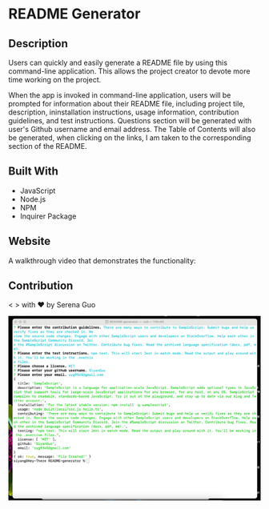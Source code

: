 # README Generator

## Description
Users can quickly and easily generate a README file by using this command-line application. This allows the project creator to devote more time working on the project.

When the app is invoked in command-line application, users will be prompted for information about their README file, including project tile, description, ininstallation instructions, usage information, contribution guidelines, and test instructions. Questions section will be generated with user's Github username and email address. The Table of Contents will also be generated, when clicking on the links, I am taken to the corresponding section of the README. 

## Built With
* JavaScript
* Node.js
* NPM 
* Inquirer Package

## Website
A walkthrough video that demonstrates the functionality:

## Contribution
< > with ❤️  by Serena Guo

![the screenshot of the site](snapshots/screenshot.png)
